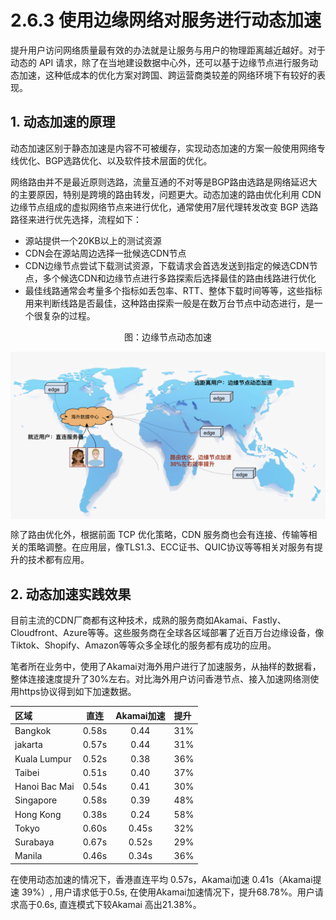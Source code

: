 # 2.6.3 使用边缘网络对服务进行动态加速

提升用户访问网络质量最有效的办法就是让服务与用户的物理距离越近越好。对于动态的 API 请求，除了在当地建设数据中心外，还可以基于边缘节点进行服务动态加速，这种低成本的优化方案对跨国、跨运营商类较差的网络环境下有较好的表现。

## 1. 动态加速的原理

动态加速区别于静态加速是内容不可被缓存，实现动态加速的方案一般使用网络专线优化、BGP选路优化、以及软件技术层面的优化。

网络路由并不是最近原则选路，流量互通的不对等是BGP路由选路是网络延迟大的主要原因，特别是跨境的路由转发，问题更大。动态加速的路由优化利用 CDN 边缘节点组成的虚拟网络节点来进行优化，通常使用7层代理转发改变 BGP 选路路径来进行优先选择，流程如下：

- 源站提供一个20KB以上的测试资源
- CDN会在源站周边选择一批候选CDN节点
- CDN边缘节点尝试下载测试资源，下载请求会首选发送到指定的候选CDN节点，多个候选CDN和边缘节点进行多路探索后选择最佳的路由线路进行优化
- 最佳线路通常会考量多个指标如丢包率、RTT、整体下载时间等等，这些指标用来判断线路是否最佳，这种路由探索一般是在数万台节点中动态进行，是一个很复杂的过程。

<div  align="center">
	<p>图：边缘节点动态加速</p>
	<img src="../assets/edge.png" width = "550"  align=center />
</div>

除了路由优化外，根据前面 TCP 优化策略，CDN 服务商也会有连接、传输等相关的策略调整。在应用层，像TLS1.3、ECC证书、QUIC协议等等相关对服务有提升的技术都有应用。

## 2. 动态加速实践效果

目前主流的CDN厂商都有这种技术，成熟的服务商如Akamai、Fastly、Cloudfront、Azure等等。这些服务商在全球各区域部署了近百万台边缘设备，像Tiktok、Shopify、Amazon等等众多全球化的服务都有成功的应用。

笔者所在业务中，使用了Akamai对海外用户进行了加速服务，从抽样的数据看，整体连接速度提升了30%左右。对比海外用户访问香港节点、接入加速网络测使用https协议得到如下加速数据。


区域|直连|Akamai加速|提升
:---|:--:|:--:|:--
Bangkok|0.58s|0.44|31%
jakarta|0.57s|0.44|31%
Kuala Lumpur|0.52s|0.38|36%
Taibei|0.51s|0.40|37%
Hanoi Bac Mai|0.54s|0.41|30%
Singapore|0.58s|0.39|48%
Hong Kong|0.38s|0.24|58%
Tokyo|0.60s|0.45s|32%
Surabaya|0.67s|0.52s|29%
Manila|0.46s|0.34s|36%


在使用动态加速的情况下，香港直连平均 0.57s，Akamai加速 0.41s（Akamai提速 39%）, 用户请求低于0.5s, 在使用Akamai加速情况下，提升68.78%。用户请求高于0.6s, 直连模式下较Akamai 高出21.38%。